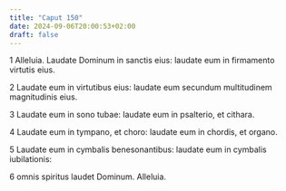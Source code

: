 ```yaml
---
title: "Caput 150"
date: 2024-09-06T20:00:53+02:00
draft: false
---
```



1 Alleluia. Laudate Dominum in sanctis eius: laudate eum in firmamento virtutis eius.

2 Laudate eum in virtutibus eius: laudate eum secundum multitudinem magnitudinis eius.

3 Laudate eum in sono tubae: laudate eum in psalterio, et cithara.

4 Laudate eum in tympano, et choro: laudate eum in chordis, et organo.

5 Laudate eum in cymbalis benesonantibus: laudate eum in cymbalis iubilationis:

6 omnis spiritus laudet Dominum. Alleluia.

